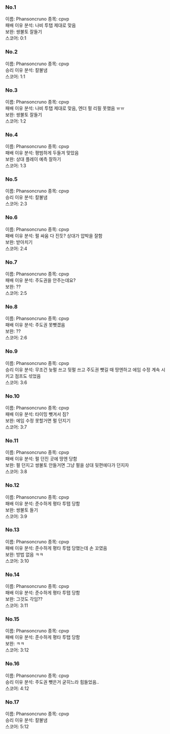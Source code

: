 ### No.1<br>
이름: Phansoncruno
종목: cpvp <br>
패배 이유 분석: 나비 투탭 제대로 맞음<br>
보완: 쌍불토 잘들기 <br>
스코어: 0:1 <br>

### No.2<br>
이름: Phansoncruno
종목: cpvp <br>
승리 이유 분석: 칼불냄<br>
스코어: 1:1 <br>

### No.3<br>
이름: Phansoncruno
종목: cpvp <br>
패배 이유 분석: 나비 투탭 제대로 맞음, 엔더 펄 리필 못했음 ㅠㅠ<br>
보완: 쌍불토 잘들기 <br>
스코어: 1:2 <br>

### No.4<br>
이름: Phansoncruno
종목: cpvp <br>
패배 이유 분석: 평범하게 두들겨 맞았음<br>
보완: 상대 플레이 예측 잘하기 <br>
스코어: 1:3 <br>

### No.5<br>
이름: Phansoncruno
종목: cpvp <br>
승리 이유 분석: 칼불냄<br>
스코어: 2:3 <br>

### No.6<br>
이름: Phansoncruno
종목: cpvp <br>
패배 이유 분석: 펄 싸움 다 진듯? 상대가 압박을 잘함<br>
보완: 받아치기 <br>
스코어: 2:4 <br>

### No.7<br>
이름: Phansoncruno
종목: cpvp <br>
패배 이유 분석: 주도권을 안주는데요?<br>
보완: ?? <br>
스코어: 2:5 <br>

### No.8<br>
이름: Phansoncruno
종목: cpvp <br>
패배 이유 분석: 주도권 못뺏겠음<br>
보완: ?? <br>
스코어: 2:6 <br>

### No.9<br>
이름: Phansoncruno
종목: cpvp <br>
승리 이유 분석: 무조건 늦펄 쓰고 뒷펄 쓰고 주도권 뺏길 때 땅엔하고 에임 수정 계속 시키고 점프도 섞었음<br>
스코어: 3:6 <br>

### No.10<br>
이름: Phansoncruno
종목: cpvp <br>
패배 이유 분석: 타이밍 뺏겨서 짐?<br>
보완: 에임 수정 못할거면 펄 던지기 <br>
스코어: 3:7 <br>

### No.11<br>
이름: Phansoncruno
종목: cpvp <br>
패배 이유 분석: 펄 던진 곳에 땅엔 당함<br>
보완: 펄 던지고 쌍불토 안들거면 그냥 펄을 상대 뒷편에다가 던지자 <br>
스코어: 3:8 <br>

### No.12<br>
이름: Phansoncruno
종목: cpvp <br>
패배 이유 분석: 준수하게 평타 투탭 당함<br>
보완: 쌍불토 들기 <br>
스코어: 3:9 <br>

### No.13<br>
이름: Phansoncruno
종목: cpvp <br>
패배 이유 분석: 준수하게 평타 투탭 당했는데 손 꼬였음<br>
보완: 방법 없음 ㅋㅋ <br>
스코어: 3:10 <br>

### No.14<br>
이름: Phansoncruno
종목: cpvp <br>
패배 이유 분석: 준수하게 평타 투탭 당함<br>
보완: 그것도 각임?? <br>
스코어: 3:11 <br>

### No.15<br>
이름: Phansoncruno
종목: cpvp <br>
패배 이유 분석: 준수하게 평타 투탭 당함<br>
보완: ㅋㅋ<br>
스코어: 3:12 <br>

### No.16<br>
이름: Phansoncruno
종목: cpvp <br>
승리 이유 분석: 주도권 뺏은거 굳히느라 힘들었음..<br>
스코어: 4:12 <br>

### No.17<br>
이름: Phansoncruno
종목: cpvp <br>
승리 이유 분석: 칼불냄<br>
스코어: 5:12 <br>